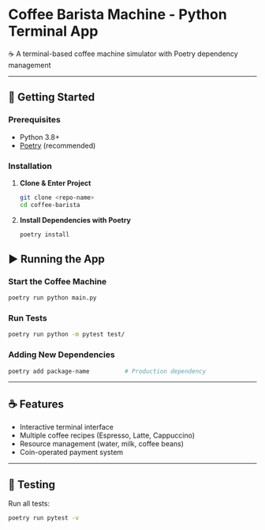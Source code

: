 # Coffee Barista Machine - Python Terminal App  

☕ A terminal-based coffee machine simulator with Poetry dependency management  

---

## 🚀 **Getting Started**  

### **Prerequisites**  
- Python 3.8+  
- [Poetry](https://python-poetry.org/) (recommended)  

### **Installation**  

1. **Clone & Enter Project**  
   ```bash
   git clone <repo-name>
   cd coffee-barista
   ```

2. **Install Dependencies with Poetry**  
   ```bash
   poetry install
   ```


## ▶ **Running the App**  

### **Start the Coffee Machine**  
```bash
poetry run python main.py
```

### **Run Tests**  
```bash
poetry run python -m pytest test/
```


### **Adding New Dependencies**  
```bash
poetry add package-name          # Production dependency
```

---

## ☕ **Features**  
- Interactive terminal interface  
- Multiple coffee recipes (Espresso, Latte, Cappuccino)  
- Resource management (water, milk, coffee beans)  
- Coin-operated payment system  

---

## 🤖 **Testing**  
Run all tests:  
```bash
poetry run pytest -v
```
